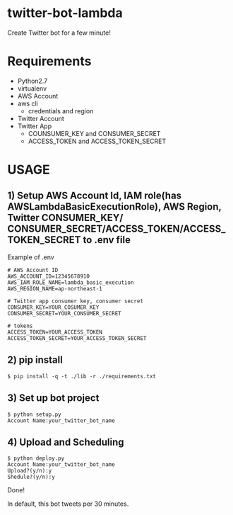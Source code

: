 # twitter-bot-lambda

Create Twitter bot for a few minute!

# Requirements

- Python2.7
- virtualenv
- AWS Account
- aws cli
  - credentials and region
- Twitter Account
- Twitter App
  - COUNSUMER_KEY and CONSUMER_SECRET
  - ACCESS_TOKEN and ACCESS_TOKEN_SECRET

# USAGE

## 1) Setup AWS Account Id, IAM role(has AWSLambdaBasicExecutionRole), AWS Region, Twitter CONSUMER_KEY/ CONSUMER_SECRET/ACCESS_TOKEN/ACCESS_TOKEN_SECRET to .env file

Example of .env

```
# AWS Account ID
AWS_ACCOUNT_ID=12345678910
AWS_IAM_ROLE_NAME=lambda_basic_execution
AWS_REGION_NAME=ap-northeast-1

# Twitter app consumer key, consumer secret
CONSUMER_KEY=YOUR_COSUMER_KEY
CONSUMER_SECRET=YOUR_CONSUMER_SECRET

# tokens
ACCESS_TOKEN=YOUR_ACCESS_TOKEN
ACCESS_TOKEN_SECRET=YOUR_ACCESS_TOKEN_SECRET

```

## 2) pip install

```
$ pip install -q -t ./lib -r ./requirements.txt
```

## 3) Set up bot project

```
$ python setup.py
Account Name:your_twitter_bot_name
```

## 4) Upload and Scheduling

```
$ python deploy.py
Account Name:your_twitter_bot_name
Upload?(y/n):y
Shedule?(y/n):y
```

Done!

In default, this bot tweets per 30 minutes.
